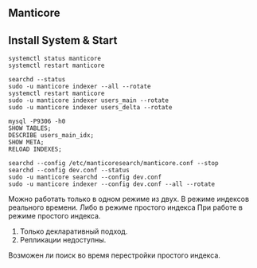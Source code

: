 ## Manticore

## Install System & Start

```text
systemctl status manticore
systemctl restart manticore

searchd --status
sudo -u manticore indexer --all --rotate
systemctl restart manticore
sudo -u manticore indexer users_main --rotate
sudo -u manticore indexer users_delta --rotate

mysql -P9306 -h0
SHOW TABLES;
DESCRIBE users_main_idx;
SHOW META;
RELOAD INDEXES;

searchd --config /etc/manticoresearch/manticore.conf --stop
searchd --config dev.conf --status
sudo -u manticore searchd --config dev.conf
sudo -u manticore indexer --config dev.conf --all --rotate
```

Можно работать только в одном режиме из двух.
В режиме индексов реального времени.
Либо в режиме простого индекса
При работе в режиме простого индекса.

1) Только декларативный подход.
2) Репликации недоступны.

Возможен ли поиск во время перестройки простого индекса.
